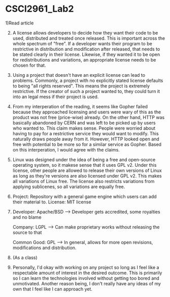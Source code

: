 # CSCI2961_Lab2

1)Read article

2) A license allows developers to decide how they want their code to be used, distributed and treated once released. This is important across the whole spectrum of "free". If a developer wants their program to be restrictive in distribution and modification after released, that needs to be stated clearly in their license. Likewise, if they wanted it to be open for redistributions and variations, an appropriate license needs to be chosen for that. 

3) Using a project that doesn't have an explicit license can lead to problems. Commonly, a project with no explicitly stated license defaults to being "all rights reserved". This means the project is extremely restrictive. If the creator of such a project wanted to, they could turn it into an legal mess if their project is used.

4) From my interperation of the reading, it seems like Gopher failed because they approached licensing and users were wary of this as the product was not free (price-wise) already. On the other hand, HTTP was basically abandoned by CERN and was left to be picked up by users who wanted to. This claim makes sense. People were worried about having to pay for a restrictive service they would want to modify. This naturally draws people away from it. However, HTTP looked open and free with potential to be more so for a similar service as Gopher. Based on this interperation, I would agree with the claims.

5) Linux was designed under the idea of being a free and open-source operating system, so it makese sense that it uses GPL v2. Under this license, other people are allowed to release their own versions of Linux as long as they're versions are also licensed under GPL v2. This makes all variations of Linux free. The license also restricts variations from applying sublicenes, so all variations are equally free.

6) Project: Repository with a general game engine which users can add 
			their material to.
	License: MIT license

7) Developer: Apache/BSD --> Developer gets accredited, some royalties 
							 and no blame
   
   Company: LGPL --> Can make proprietary works without releasing the 
   					 source to that
   
   Common Good: GPL --> In general, allows for more open revisions, 
   						modifications and distribution. 

8) (As a class)

9) Personally, I'd okay with working on any project so long as I feel like a respectable amount of interest in the desired outcome. This is primarily so I can learn the technologies involved without getting too bored and unmotivated. Another reason being, I don't really have any ideas of my own that I feel like I can approach yet.
